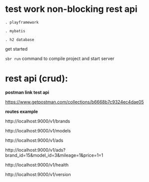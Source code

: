 # test work non-blocking rest api
`. playframework`

`. mybatis`

`. h2 database`

get started

`sbr run` command to compile project and start server
# rest api (crud):
**postman link test api**

https://www.getpostman.com/collections/b6668b7c9324ec4dae05

**routes example**

 http://localhost:9000/v1/brands

 http://localhost:9000/v1/models

 http://localhost:9000/v1/ads

http://localhost:9000/v1/ads?brand_id=15&model_id=3&mileage=1&price=1=1

http://localhost:9000/v1/health

http://localhost:9000/v1/version



